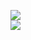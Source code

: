 [![](https://img.shields.io/badge/Made%20With-Github%20Spray-lightgrey.svg?style=for-the-badge&logo=github)](https://github.com/Annihil/github-spray#13639)  
[![](https://i.imgur.com/2DrTn0Z.gif)](https://github.com/Annihil/github-spray)
